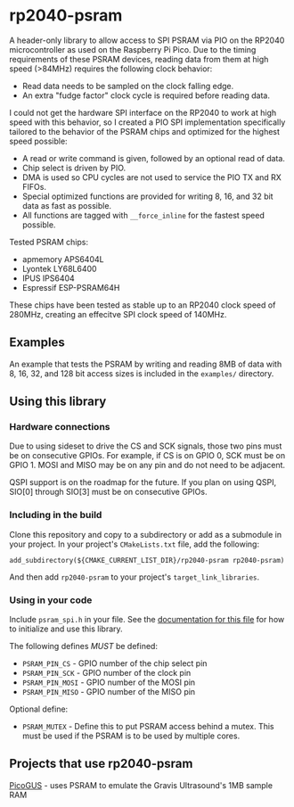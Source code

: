 # rp2040-psram

A header-only library to allow access to SPI PSRAM via PIO on the RP2040 microcontroller as used on the Raspberry Pi Pico. Due to the timing requirements of these PSRAM devices, reading data from them at high speed (>84MHz) requires the following clock behavior:

- Read data needs to be sampled on the clock falling edge.
- An extra "fudge factor" clock cycle is required before reading data.

I could not get the hardware SPI interface on the RP2040 to work at high speed with this behavior, so I created a PIO SPI implementation specifically tailored to the behavior of the PSRAM chips and optimized for the highest speed possible:

- A read or write command is given, followed by an optional read of data.
- Chip select is driven by PIO.
- DMA is used so CPU cycles are not used to service the PIO TX and RX FIFOs.
- Special optimized functions are provided for writing 8, 16, and 32 bit data as fast as possible.
- All functions are tagged with `__force_inline` for the fastest speed possible.

Tested PSRAM chips:

- apmemory APS6404L
- Lyontek LY68L6400
- IPUS IPS6404
- Espressif ESP-PSRAM64H

These chips have been tested as stable up to an RP2040 clock speed of 280MHz, creating an effecitve SPI clock speed of 140MHz.

## Examples

An example that tests the PSRAM by writing and reading 8MB of data with 8, 16, 32, and 128 bit access sizes is included in the `examples/` directory.

## Using this library

### Hardware connections

Due to using sideset to drive the CS and SCK signals, those two pins must be on consecutive GPIOs. For example, if CS is on GPIO 0, SCK must be on GPIO 1. MOSI and MISO may be on any pin and do not need to be adjacent.

QSPI support is on the roadmap for the future. If you plan on using QSPI, SIO[0] through SIO[3] must be on consecutive GPIOs.

### Including in the build

Clone this repository and copy to a subdirectory or add as a submodule in your project. In your project's `CMakeLists.txt` file, add the following:

```
add_subdirectory(${CMAKE_CURRENT_LIST_DIR}/rp2040-psram rp2040-psram)
```

And then add `rp2040-psram` to your project's `target_link_libraries`.

### Using in your code

Include `psram_spi.h` in your file. See the [documentation for this file](https://polpo.github.io/rp2040-psram/psram__spi_8h.html) for how to initialize and use this library.

The following defines _MUST_ be defined:

- `PSRAM_PIN_CS` - GPIO number of the chip select pin
- `PSRAM_PIN_SCK` - GPIO number of the clock pin
- `PSRAM_PIN_MOSI` - GPIO number of the MOSI pin
- `PSRAM_PIN_MISO` - GPIO number of the MISO pin

Optional define:

- `PSRAM_MUTEX` - Define this to put PSRAM access behind a mutex. This must be used if the PSRAM is to be used by multiple cores.


## Projects that use rp2040-psram

[PicoGUS](https://github.com/polpo/picogus) - uses PSRAM to emulate the Gravis Ultrasound's 1MB sample RAM
